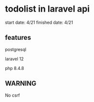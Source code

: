 # todolist in laravel api

start date: 4/21
finished date: 4/21

## features 

postgresql

laravel 12

php 8.4.8

## WARNING 

No csrf 